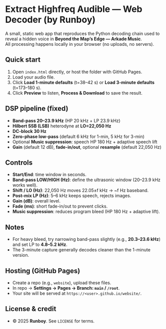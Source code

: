 # Extract Highfreq Audible — Web Decoder (by Runboy)

A small, static web app that reproduces the Python decoding chain used to reveal a hidden voice in **Beyond the Map’s Edge — Arkade Music**.  
All processing happens locally in your browser (no uploads, no servers).

## Quick start
1. Open `index.html` directly, or host the folder with GitHub Pages.
2. Load your audio file.
3. Click **Load 1-minute defaults** (t=38–42 s) or **Load 3-minute defaults** (t=173–180 s).
4. Click **Preview** to listen, **Process & Download** to save the result.

## DSP pipeline (fixed)
- **Band-pass 20–23.9 kHz** (HP 20 kHz + LP 23.9 kHz)
- **Hilbert SSB (LSB)** heterodyne at **LO=22,050 Hz**
- **DC-block 30 Hz**
- **Zero-phase low-pass** (default 6 kHz for 1-min, 5 kHz for 3-min)
- Optional **Music suppression**: speech HP 180 Hz + adaptive speech lift
- **Gain** (default 12 dB), **fade-in/out**, optional **resample** (default 22,050 Hz)

## Controls
- **Start/End**: time window in seconds.
- **Band-pass LOW/HIGH (Hz)**: define the ultrasonic window (20–23.9 kHz works well).
- **Shift / LO (Hz)**: 22,050 Hz moves 22.05±f kHz → ~f Hz baseband.
- **Post-mix LP (Hz)**: 5–6 kHz keeps speech, rejects images.
- **Gain (dB)**: overall level.
- **Fade (ms)**: short fade-in/out to prevent clicks.
- **Music suppression**: reduces program bleed (HP 180 Hz + adaptive lift).

## Notes
- For heavy bleed, try narrowing band-pass slightly (e.g., **20.3–23.6 kHz**) and set LP to **4.8–5.2 kHz**.
- The 3-minute capture generally decodes cleaner than the 1-minute version.

## Hosting (GitHub Pages)
- Create a repo (e.g., `website`), upload these files.
- In repo → **Settings → Pages → Branch: `main` / `/root`**.
- Your site will be served at `https://<user>.github.io/website/`.

## License & credit
- © 2025 **Runboy**. See `LICENSE` for terms.
